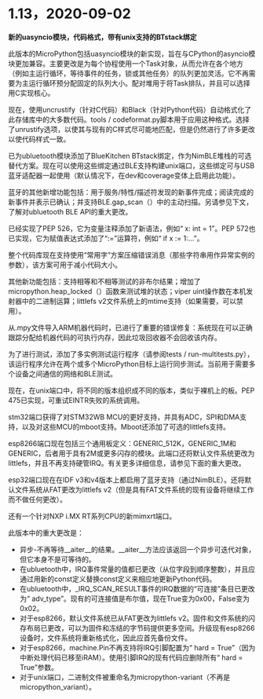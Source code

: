 # 1.13，2020-09-02

**新的uasyncio模块，代码格式，带有unix支持的BTstack绑定**

此版本的MicroPython包括uasyncio模块的新实现，旨在与CPython的asyncio模块更加兼容。主要更改是为每个协程使用一个Task对象，从而允许在各个地方（例如主运行循环，等待事件的任务，锁或其他任务）的队列更加灵活。它不再需要为主运行循环预分配固定的队列大小。配对堆用于将Task排队，并且可以选择用C实现核心。

现在，使用uncrustify（针对C代码）和Black（针对Python代码）自动格式化了此存储库中的大多数代码。tools / codeformat.py脚本用于应用这种格式。选择了unrustify选项，以使其与现有的C样式尽可能地匹配，但是仍然进行了许多更改以使代码样式一致。

已为ubluetooth模块添加了BlueKitchen BTstack绑定，作为NimBLE堆栈的可选替代方案。现在可以使用这些绑定通过BLE支持构建unix端口，这些绑定可与USB蓝牙适配器一起使用（默认情况下，在dev和coverage变体上启用此功能）。

蓝牙的其他新增功能包括：用于服务/特性/描述符发现的新事件完成；阅读完成的新事件并表示已确认；并支持BLE.gap_scan（）中的主动扫描。另请参见下文，了解对ubluetooth BLE API的重大更改。

已经实现了PEP 526，它为变量注释添加了新语法，例如“ x: int = 1”。PEP 572也已实现，它为赋值表达式添加了“:=”运算符，例如“ if x := 1:...”。

整个代码库现在支持使用“常用字”方案压缩错误消息（那些字符串用作异常实例的参数），该方案可用于减小代码大小。

其他新功能包括：支持相等和不相等测试的非布尔结果；增加了micropython.heap_locked（）函数来测试堆的状态；viper uint操作数在本机发射器中的二进制运算；littlefs v2文件系统上的mtime支持（如果需要，可以禁用）。

从.mpy文件导入ARM机器代码时，已进行了重要的错误修复：系统现在可以正确跟踪分配给机器代码的可执行内存，因此垃圾回收器不会回收该内存。

为了进行测试，添加了多实例测试运行程序（请参阅tests / run-multitests.py），该运行程序允许在两个或多个MicroPython目标上运行同步测试。当前用于需要多个设备之间通信的网络和BLE测试。

现在，在unix端口中，将不同的版本组织成不同的版本，类似于裸机上的板。PEP 475已实现，可重试EINTR失败的系统调用。

stm32端口获得了对STM32WB MCU的更好支持，并具有ADC，SPI和DMA支持，以及对这些MCU的mboot支持。Mboot还添加了可选的littlefs支持。

esp8266端口现在包括三个通用板定义：GENERIC_512K，GENERIC_1M和GENERIC，后者用于具有2M或更多闪存的模块。此端口还将默认文件系统更改为littlefs，并且不再支持硬管IRQ。有关更多详细信息，请参见下面的重大更改。

esp32端口现在在IDF v3和v4版本上都启用了蓝牙支持（通过NimBLE）。还将默认文件系统从FAT更改为littlefs v2（但是具有FAT文件系统的现有设备将继续工作而不做任何更改）。

还有一个针对NXP i.MX RT系列CPU的新mimxrt端口。

此版本中的重大更改是：
  * 异步-不再等待__aiter__的结果。__aiter__方法应该返回一个异步可迭代对象，但它本身不是可等待的。
  * 在ubluetooth中，IRQ事件常量的值都已更改（从位字段到顺序整数），并且应通过用新的const定义替换const定义来相应地更新Python代码。 
  * 在ubluetooth中，_IRQ_SCAN_RESULT事件的IRQ数据的“可连接”条目已更改为“ adv_type”。现有的可连接值是布尔值，现在True变为0x00，False变为0x02。
  * 对于esp8266，默认文件系统已从FAT更改为littlefs v2。固件和文件系统的闪存布局已更改，可以为固件和冻结的字节码提供更多空间。升级现有esp8266设备时，文件系统将重新格式化，因此应首先备份文件。
  * 对于esp8266，machine.Pin不再支持将IRQ引脚配置为“ hard = True”（因为中断处理代码已移至iRAM）。使用引脚IRQ的现有代码应删除所有“ hard = True”参数。
  * 对于unix端口，二进制文件被重命名为micropython-variant（不再是micropython_variant）。
